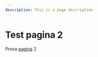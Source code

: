 ```yaml
---
description: This is a page description
---
```


# Test pagina 2

Prova [pagina](https://app.gitbook.com/s/zcLztiq5qDSVw9rRjW7p/cose-io-e-qual-e-il-suo-obiettivo) 2
